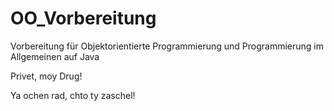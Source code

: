 # OO_Vorbereitung
Vorbereitung für Objektorientierte Programmierung und Programmierung im Allgemeinen auf Java


Privet, moy Drug!

Ya ochen rad, chto ty zaschel!
